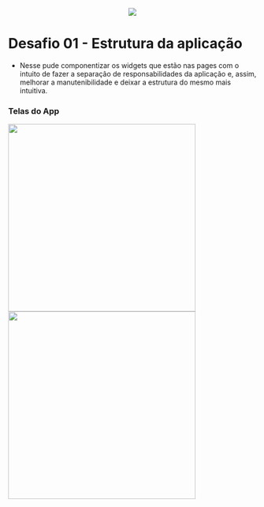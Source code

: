 <p align="center"><img src="https://joaopaulovieira.dev/img_github/ignite_desafio_estrutura_da_aplicacao/ignite_trilha_flutter.png" /></p>

# Desafio 01 - Estrutura da aplicação

- Nesse pude componentizar os widgets que estão nas pages com o intuito de fazer a separação de responsabilidades da aplicação e, assim, melhorar a manutenibilidade e deixar a estrutura do mesmo mais intuitiva.

### Telas do App
<img src="https://joaopaulovieira.dev/img_github/ignite_desafio_estrutura_da_aplicacao/1623705982635.jpg" width="380px"/>  <img src="https://joaopaulovieira.dev/img_github/ignite_desafio_estrutura_da_aplicacao/1623705982630.jpg" width="380px"/>

